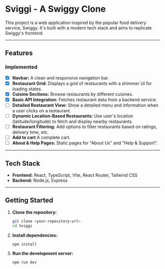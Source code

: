 # Sviggi - A Swiggy Clone

This project is a web application inspired by the popular food delivery service, Swiggy. It's built with a modern tech stack and aims to replicate Swiggy's frontend.

---

## Features

### Implemented

- [x] **Navbar:** A clean and responsive navigation bar.
- [x] **Restaurant Grid:** Displays a grid of restaurants with a shimmer UI for loading states.
- [x] **Cuisine Sections:** Browse restaurants by different cuisines.
- [x] **Basic API Integration:** Fetches restaurant data from a backend service.
- [ ] **Detailed Restaurant View:** Show a detailed menu and information when a user clicks on a restaurant.
- [ ] **Dynamic Location-Based Restaurants:** Use user's location (latitude/longitude) to fetch and display nearby restaurants.
- [ ] **Restaurant Filtering:** Add options to filter restaurants based on ratings, delivery time, etc.
- [ ] **Add to cart** A complete cart.
- [ ] **About & Help Pages:** Static pages for "About Us" and "Help & Support".

---

## Tech Stack

- **Frontend:** React, TypeScript, Vite, React Router, Tailwind CSS
- **Backend:** Node.js, Express

---

## Getting Started

1.  **Clone the repository:**
    ```bash
    git clone <your-repository-url>
    cd Sviggi
    ```

2.  **Install dependencies:**
    ```bash
    npm install
    ```

3.  **Run the development server:**
    ```bash
    npm run dev
    ```
